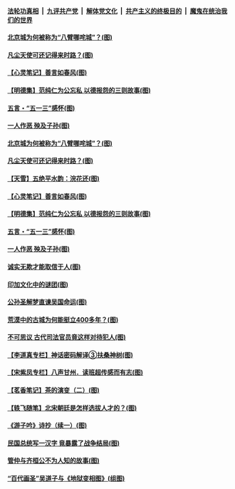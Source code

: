 

####  [法轮功真相](../../../../basic/blob/master/README.md?t=05141131) &nbsp;|&nbsp; [九评共产党](../../../../9ping.md/blob/master/README.md?t=05141131) &nbsp;|&nbsp; [解体党文化](../../../../jtdwh.md/blob/master/README.md?t=05141131)  &nbsp;|&nbsp; [共产主义的终极目的](../../../../gczydzjmd.md/blob/master/README.md?t=05141131) &nbsp;|&nbsp; [魔鬼在统治我们的世界](../../../../mgztzwmdsj.md/blob/master/README.md?t=05141131) 

#### [北京城为何被称为“八臂哪咤城”？(图)](../pages/p7/933127.md?t=05141131) 

#### [凡尘天使可还记得来时路？(图)](../pages/p7/932647.md?t=05141131) 

#### [【心灵笔记】善言如春风(图)](../pages/p7/933027.md?t=05141131) 

#### [【明德集】范纯仁为公忘私 以德报怨的三则故事(图)](../pages/p7/932646.md?t=05141131) 

#### [五言・“五一三”感怀(图)](../pages/p7/932921.md?t=05141131) 

#### [一人作恶 殃及子孙(图)](../pages/p7/933003.md?t=05141131) 

#### [北京城为何被称为“八臂哪咤城”？(图)](../pages/p7/933127.md?t=05141131) 

#### [凡尘天使可还记得来时路？(图)](../pages/p7/932647.md?t=05141131) 

#### [【天雪】五绝平水韵：浣花还(图)](../pages/p7/933146.md?t=05141131) 

#### [【心灵笔记】善言如春风(图)](../pages/p7/933027.md?t=05141131) 

#### [【明德集】范纯仁为公忘私 以德报怨的三则故事(图)](../pages/p7/932646.md?t=05141131) 

#### [五言・“五一三”感怀(图)](../pages/p7/932921.md?t=05141131) 

#### [一人作恶 殃及子孙(图)](../pages/p7/933003.md?t=05141131) 

#### [诚实无欺才能取信于人(图)](../pages/p7/932432.md?t=05141131) 

#### [印加文化中的谜团(图)](../pages/p7/932882.md?t=05141131) 

#### [公孙圣解梦直谏吴国命运(图)](../pages/p7/932739.md?t=05141131) 

#### [荒漠中的古城为何能挺立400多年？(图)](../pages/p7/932877.md?t=05141131) 

#### [不可思议 古代司法官员竟这样对待犯人(图)](../pages/p7/932781.md?t=05141131) 

#### [【李道真专栏】神话密码解译③扶桑神树(图)](../pages/p7/932735.md?t=05141131) 

#### [【宋紫凤专栏】八声甘州．读班超传感而有志(图)](../pages/p7/932642.md?t=05141131) 

#### [【茗香笔记】茶的演变（二）(图)](../pages/p7/932565.md?t=05141131) 

#### [【轶飞随笔】北宋朝廷是怎样选拔人才的？(图)](../pages/p7/932155.md?t=05141131) 

#### [《游子吟》诗抄（续一）(图)](../pages/p7/932524.md?t=05141131) 

#### [民国总统写一汉字 竟暴露了战争结局(图)](../pages/p7/932590.md?t=05141131) 

#### [管仲与齐桓公不为人知的故事(图)](../pages/p7/932513.md?t=05141131) 

#### [“百代画圣”吴道子与《地狱变相图》(组图)](../pages/p7/931511.md?t=05141131) 

